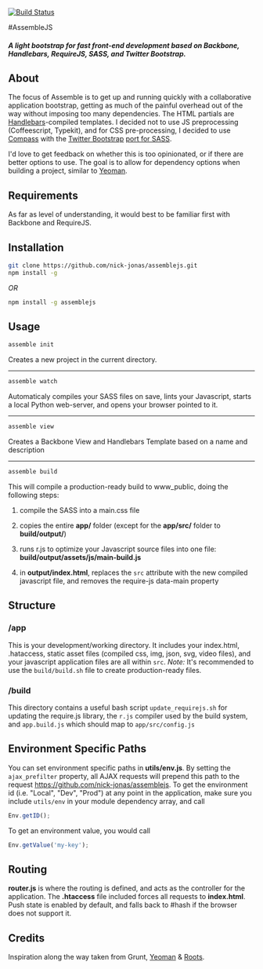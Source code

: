 [![Build Status](https://travis-ci.org/nick-jonas/assemblejs.png?branch=master)](https://travis-ci.org/nick-jonas/assemblejs)

#AssembleJS

##### A light bootstrap for fast front-end development based on Backbone, Handlebars, RequireJS, SASS, and Twitter Bootstrap.

## About

The focus of Assemble is to get up and running quickly with a collaborative application bootstrap, getting as much of the painful overhead out of the way without imposing too many dependencies.  The HTML partials are [Handlebars](http://handlebarsjs.com/)-compiled templates. I decided not to use JS preprocessing (Coffeescript, Typekit), and for CSS pre-processing, I decided to use [Compass](http://compass-style.org/) with the [Twitter Bootstrap](http://twitter.github.com/bootstrap/) [port for SASS](https://github.com/jlong/sass-twitter-bootstrap).

I'd love to get feedback on whether this is too opinionated, or if there are better options to use.  The goal is to allow for dependency options when building a project, similar to [Yeoman](http://yeoman.io/).

## Requirements

As far as level of understanding, it would best to be familiar first with Backbone and RequireJS.

## Installation

```bash
git clone https://github.com/nick-jonas/assemblejs.git
npm install -g
```

*OR*


```bash
npm install -g assemblejs
```

## Usage

```bash
assemble init
```

Creates a new project in the current directory.

---


```bash
assemble watch
```

Automaticaly compiles your SASS files on save, lints your Javascript, starts a local Python web-server, and opens your browser pointed to it.

---


```bash
assemble view
```

Creates a Backbone View and Handlebars Template based on a name and description

---


```bash
assemble build
```

This will compile a production-ready build to www_public, doing the following steps:

1. compile the SASS into a main.css file

2. copies the entire **app/** folder (except for the **app/src/** folder to **build/output/**)

3. runs r.js to optimize your Javascript source files into one file: **build/output/assets/js/main-build.js**

4. in **output/index.html**, replaces the `src` attribute with the new compiled javascript file, and removes the require-js data-main property


## Structure

### /app

This is your development/working directory.  It includes your index.html, .hataccess, static asset files (compiled css, img, json, svg, video files), and your javascript application files are all within `src`.  *Note:* It's recommended to use the `build/build.sh` file to create production-ready files.

### /build

This directory contains a useful bash script `update_requirejs.sh` for updating the require.js library, the `r.js` compiler used by the build system, and `app.build.js` which should map to `app/src/config.js`

## Environment Specific Paths

You can set environment specific paths in **utils/env.js**.  By setting the `ajax_prefilter` property, all AJAX requests will prepend this path to the request https://github.com/nick-jonas/assemblejs.  To get the environment id (i.e. "Local", "Dev", "Prod") at any point in the application, make sure you include `utils/env` in your module dependency array, and call

```javascript
Env.getID();
```

To get an environment value, you would call

```javascript
Env.getValue('my-key');
````

## Routing

**router.js** is where the routing is defined, and acts as the controller for the application.  The **.htaccess** file included forces all requests to **index.html**.  Push state is enabled by default, and falls back to #hash if the browser does not support it.

## Credits

Inspiration along the way taken from Grunt, [Yeoman](http://yeoman.io/) & [Roots](Roots.cx).
